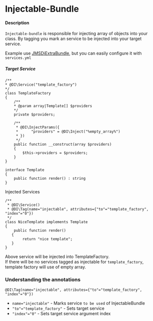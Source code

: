 # Injectable-Bundle

#### Description

`Injectable-bundle` is responsible for injecting array of objects into your class.
By tagging you mark an service to be injected into your target service.

Example use [JMSDiExtraBundle](https://github.com/schmittjoh/JMSDiExtraBundle), but you can
easily configure it with `services.yml`

##### Target Service


    /**
    * @DI\Service("template_factory")
    */
    class TemplateFactory
    {
        /**
        * @param array|Template[] $providers
        */
        private $providers;
    
        /**
         * @DI\InjectParams({
         *      "providers" = @DI\Inject("%empty_array%")
         * })
         */
        public function __construct(array $providers)
        {
            $this->providers = $providers;
        }
    }
    
    interface Template
    {
        public function render() : string
    }
    
    
Injected Services
    
    /**
     * @DI\Service()
     * @DI\Tag(name="injectable", attributes={"to"="template_factory", "index"="0"})
     */
    class NiceTemplate implements Template
    {
        public function render()
       {
            return "nice template";
       }
    }
    
Above service will be injected into TemplateFactory.  
If there will be no services tagged as injectable for `template_factory`, template factory
will use of empty array.



### Understanding the annotations

    @DI\Tag(name="injectable", attributes={"to"="template_factory", "index"="0"})
    
* `name="injectable"` - Marks service `to be used` of InjectableBundle 
* `"to"="template_factory"` - Sets target service
* `"index"="0"` - Sets target service argument index 